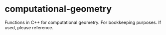 # computational-geometry
 Functions in C++ for computational geometry. For bookkeeping purposes. If used, please reference.
